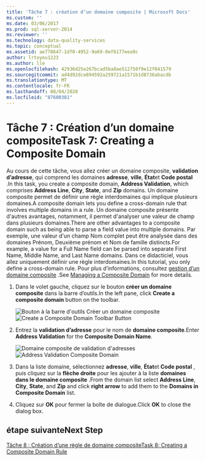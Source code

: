 ```yaml
---
title: 'Tâche 7 : création d’un domaine composite | Microsoft Docs'
ms.custom: ''
ms.date: 03/06/2017
ms.prod: sql-server-2014
ms.reviewer: ''
ms.technology: data-quality-services
ms.topic: conceptual
ms.assetid: ae778647-1df0-4952-9a69-0ef6177eea9c
author: lrtoyou1223
ms.author: lle
ms.openlocfilehash: 42936d25e267bcad5ba8ae512750f9e12f041579
ms.sourcegitcommit: ad4d92dce894592a259721a1571b1d8736abacdb
ms.translationtype: MT
ms.contentlocale: fr-FR
ms.lasthandoff: 08/04/2020
ms.locfileid: "87600381"
---
```

# <a name="task-7-creating-a-composite-domain"></a><span data-ttu-id="0654d-102">Tâche 7 : Création d’un domaine composite</span><span class="sxs-lookup"><span data-stu-id="0654d-102">Task 7: Creating a Composite Domain</span></span>
  <span data-ttu-id="0654d-103">Au cours de cette tâche, vous allez créer un domaine composite, **validation d’adresse**, qui comprend les domaines **adresse**, **ville**, **État**et **Code postal** .</span><span class="sxs-lookup"><span data-stu-id="0654d-103">In this task, you create a composite domain, **Address Validation**, which comprises **Address Line**, **City**, **State**, and **Zip** domains.</span></span> <span data-ttu-id="0654d-104">Un domaine composite permet de définir une règle interdomaines qui implique plusieurs domaines.</span><span class="sxs-lookup"><span data-stu-id="0654d-104">A composite domain lets you define a cross-domain rule that involves multiple domains in a rule.</span></span> <span data-ttu-id="0654d-105">Un domaine composite présente d'autres avantages, notamment, il permet d'analyser une valeur de champ dans plusieurs domaines.</span><span class="sxs-lookup"><span data-stu-id="0654d-105">There are other advantages to a composite domain such as being able to parse a field value into multiple domains.</span></span>  <span data-ttu-id="0654d-106">Par exemple, une valeur d'un champ Nom complet peut être analysée dans des domaines Prénom, Deuxième prénom et Nom de famille distincts.</span><span class="sxs-lookup"><span data-stu-id="0654d-106">For example, a value for a Full Name field can be parsed into separate First Name, Middle Name, and Last Name domains.</span></span> <span data-ttu-id="0654d-107">Dans ce didacticiel, vous allez uniquement définir une règle interdomaines.</span><span class="sxs-lookup"><span data-stu-id="0654d-107">In this tutorial, you only define a cross-domain rule.</span></span> <span data-ttu-id="0654d-108">Pour plus d’informations, consultez [gestion d’un domaine composite](https://msdn.microsoft.com/library/hh510399.aspx) .</span><span class="sxs-lookup"><span data-stu-id="0654d-108">See [Managing a Composite Domain](https://msdn.microsoft.com/library/hh510399.aspx) for more details.</span></span>  
  
1.  <span data-ttu-id="0654d-109">Dans le volet gauche, cliquez sur le bouton **créer un domaine composite** dans la barre d’outils.</span><span class="sxs-lookup"><span data-stu-id="0654d-109">In the left pane, click **Create a composite domain** button on the toolbar.</span></span>  
  
     <span data-ttu-id="0654d-110">![Bouton à la barre d'outils Créer un domaine composite](../../2014/tutorials/media/et-creatingacompositedomain-01.jpg "Bouton à la barre d'outils Créer un domaine composite")</span><span class="sxs-lookup"><span data-stu-id="0654d-110">![Create a Composite Domain Toolbar Button](../../2014/tutorials/media/et-creatingacompositedomain-01.jpg "Create a Composite Domain Toolbar Button")</span></span>  
  
2.  <span data-ttu-id="0654d-111">Entrez la **validation d’adresse** pour le nom de **domaine composite**.</span><span class="sxs-lookup"><span data-stu-id="0654d-111">Enter **Address Validation** for the **Composite Domain Name**.</span></span>  
  
     <span data-ttu-id="0654d-112">![Domaine composite de validation d'adresses](../../2014/tutorials/media/et-creatingacompositedomain-02.jpg "Domaine composite de validation d'adresses")</span><span class="sxs-lookup"><span data-stu-id="0654d-112">![Address Validation Composite Domain](../../2014/tutorials/media/et-creatingacompositedomain-02.jpg "Address Validation Composite Domain")</span></span>  
  
3.  <span data-ttu-id="0654d-113">Dans la liste domaine, sélectionnez **adresse**, **ville**, **État**et **Code postal** , puis cliquez sur la **flèche droite** pour les ajouter à la liste **domaines dans le domaine composite** .</span><span class="sxs-lookup"><span data-stu-id="0654d-113">From the domain list select **Address Line**, **City**, **State**, and **Zip** and click **right arrow** to add them to the **Domains in Composite Domain** list.</span></span>  
  
4.  <span data-ttu-id="0654d-114">Cliquez sur **OK** pour fermer la boîte de dialogue.</span><span class="sxs-lookup"><span data-stu-id="0654d-114">Click **OK** to close the dialog box.</span></span>  
  
## <a name="next-step"></a><span data-ttu-id="0654d-115">étape suivante</span><span class="sxs-lookup"><span data-stu-id="0654d-115">Next Step</span></span>  
 [<span data-ttu-id="0654d-116">Tâche 8 : Création d’une règle de domaine composite</span><span class="sxs-lookup"><span data-stu-id="0654d-116">Task 8: Creating a Composite Domain Rule</span></span>](../../2014/tutorials/task-8-creating-a-composite-domain-rule.md)  
  
  
